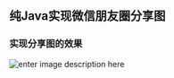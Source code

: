 纯Java实现微信朋友圈分享图
-------------------------------------
### 实现分享图的效果
![enter image description here](https://lh3.googleusercontent.com/u5Ee3nhBzzBMp58ONj51Z561R4kJ9SS-0BmnZvsxCZF0B0LEUWNYDfI-8amHcTONEXxrZzmhFS8 "朋友圈分享图")


<!--stackedit_data:
eyJoaXN0b3J5IjpbLTE0NzY4OTI1OTIsLTIyNzExNjM4Ml19
-->